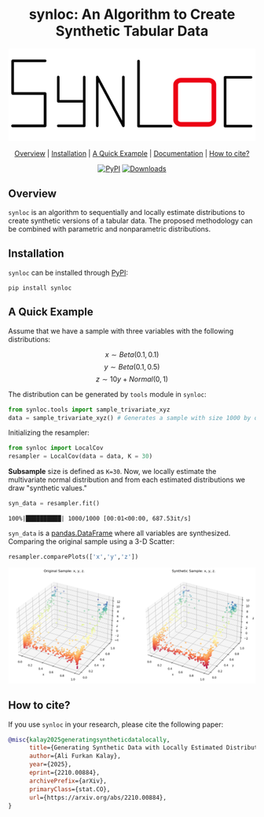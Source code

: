 <div align="center">

# synloc: An Algorithm to Create Synthetic Tabular Data

<img src="https://raw.githubusercontent.com/alfurka/synloc/main/assets/logo_white_bc.png" alt = 'synloc'>

[Overview](#overview) | [Installation](#installation) | [A Quick Example](#a-quick-example) | [Documentation](https://alfurka.github.io/synloc/) | [How to cite?](#how-to-cite)

[![PyPI](https://img.shields.io/pypi/v/synloc)](https://pypi.org/project/synloc) [![Downloads](https://static.pepy.tech/badge/synloc)](https://pepy.tech/project/synloc)

</div>

## Overview

`synloc` is an algorithm to sequentially and locally estimate distributions to create synthetic versions of a tabular data. The proposed methodology can be combined with parametric and nonparametric distributions. 

## Installation

`synloc` can be installed through [PyPI](https://pypi.org/):

```
pip install synloc
```

## A Quick Example

Assume that we have a sample with three variables with the following distributions:

$$x \sim Beta(0.1,\,0.1)$$
$$y \sim Beta(0.1,\, 0.5)$$
$$z \sim 10 y + Normal(0,\,1)$$

The distribution can be generated by `tools` module in `synloc`:


```python
from synloc.tools import sample_trivariate_xyz
data = sample_trivariate_xyz() # Generates a sample with size 1000 by default. 
```

Initializing the resampler:


```python
from synloc import LocalCov
resampler = LocalCov(data = data, K = 30)
```

**Subsample** size is defined as `K=30`. Now, we locally estimate the multivariate normal distribution and from each estimated distributions we draw "synthetic values."


```python
syn_data = resampler.fit() 
```

    100%|██████████| 1000/1000 [00:01<00:00, 687.53it/s]
    

`syn_data` is a [pandas.DataFrame](https://pandas.pydata.org/docs/reference/api/pandas.DataFrame.html) where all variables are synthesized. Comparing the original sample using a 3-D Scatter:


```python
resampler.comparePlots(['x','y','z'])
```    
![](https://raw.githubusercontent.com/alfurka/synloc/main/assets/README_7_0.png)

## How to cite?

If you use `synloc` in your research, please cite the following paper:

```bibtex
@misc{kalay2025generatingsyntheticdatalocally,
      title={Generating Synthetic Data with Locally Estimated Distributions for Disclosure Control}, 
      author={Ali Furkan Kalay},
      year={2025},
      eprint={2210.00884},
      archivePrefix={arXiv},
      primaryClass={stat.CO},
      url={https://arxiv.org/abs/2210.00884}, 
}
```
